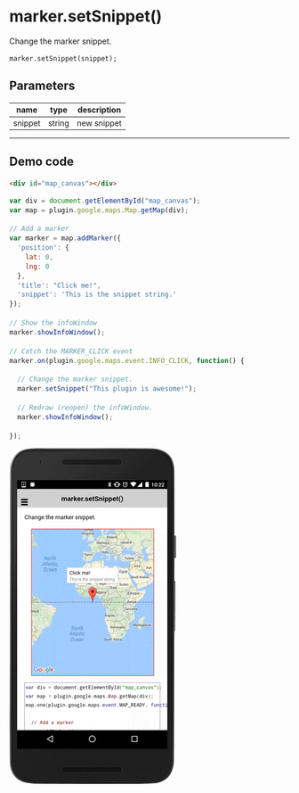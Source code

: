 # marker.setSnippet()

Change the marker snippet.

```
marker.setSnippet(snippet);
```

## Parameters

name           | type     | description
---------------|----------|---------------------------------------
snippet        | string   | new snippet
------------------------------------------------------------------

## Demo code

```html
<div id="map_canvas"></div>
```

```js
var div = document.getElementById("map_canvas");
var map = plugin.google.maps.Map.getMap(div);

// Add a marker
var marker = map.addMarker({
  'position': {
    lat: 0,
    lng: 0
  },
  'title': "Click me!",
  'snippet': 'This is the snippet string.'
});

// Show the infoWindow
marker.showInfoWindow();

// Catch the MARKER_CLICK event
marker.on(plugin.google.maps.event.INFO_CLICK, function() {

  // Change the marker snippet.
  marker.setSnippet("This plugin is awesome!");

  // Redraw (reopen) the infoWindow.
  marker.showInfoWindow();

});
```

![](image.gif)
